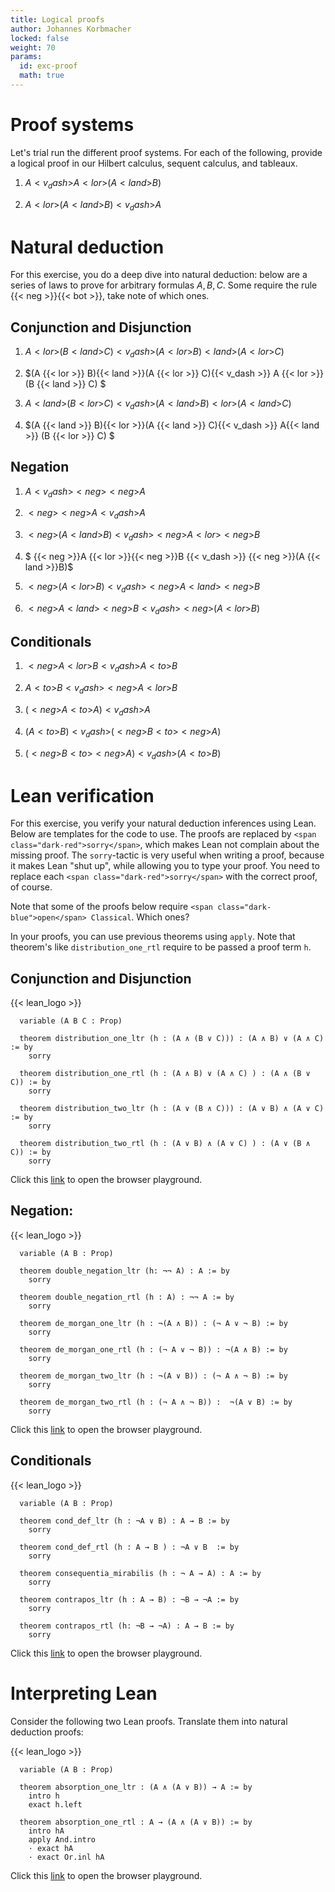 ```yaml
---
title: Logical proofs
author: Johannes Korbmacher
locked: false
weight: 70
params: 
  id: exc-proof
  math: true
---
```


# Proof systems

Let's trial run the different proof systems. For each of the following, provide
a logical proof in our Hilbert calculus, sequent calculus, and tableaux.

1. $A {{< v_dash >}} A {{< lor >}}(A{{< land >}}B)$

2. $A {{< lor >}}(A{{< land >}}B) {{< v_dash >}}A$

# Natural deduction

For this exercise, you do a deep dive into natural deduction: below are a series
of laws to prove for arbitrary formulas $A,B,C$. Some require the rule 
{{< neg >}}{{< bot >}}, take note of which ones.

## Conjunction and Disjunction

1. $A {{< lor >}} (B {{< land >}} C) {{< v_dash >}} (A {{< lor >}} B){{< land >}}(A {{< lor >}} C)$

2. $(A {{< lor >}} B){{< land >}}(A {{< lor >}} C){{< v_dash >}} A {{< lor >}} (B {{< land >}} C) $

3. $A {{< land >}} (B {{< lor >}} C) {{< v_dash >}} (A {{< land >}} B){{< lor >}}(A {{< land >}} C)$

4. $(A {{< land >}} B){{< lor >}}(A {{< land >}} C){{< v_dash >}}  A{{< land >}} (B {{< lor >}} C) $

## Negation

1. $A {{< v_dash >}}{{< neg >}}{{< neg >}} A$

2. ${{< neg >}}{{< neg >}} A{{< v_dash >}} A$

3. ${{< neg >}}(A {{< land >}}B) {{< v_dash >}} {{< neg >}}A {{< lor >}}{{< neg >}}B$

4. $ {{< neg >}}A {{< lor >}}{{< neg >}}B {{< v_dash >}}  {{< neg >}}(A {{< land >}}B)$

5. ${{< neg >}}(A {{< lor >}}B) {{< v_dash >}} {{< neg >}}A {{< land >}}{{< neg >}}B$

6. ${{< neg >}}A {{< land >}}{{< neg >}}B {{< v_dash >}} {{< neg >}}(A {{< lor >}}B)$

## Conditionals

1. ${{< neg >}}A {{< lor >}} B{{< v_dash >}}A{{< to >}}B$

2. $A {{< to >}} B {{< v_dash >}}{{< neg >}}A {{< lor >}} B$

3. $({{< neg >}}A{{< to >}} A) {{< v_dash >}} A$

4. $(A{{< to >}}B){{< v_dash >}}({{< neg >}}B {{< to >}}{{< neg >}}A)$

5. (${{< neg >}}B {{< to >}}{{< neg >}}A){{< v_dash >}}(A {{< to >}} B)$


# Lean verification

For this exercise, you verify your natural deduction inferences using Lean.
Below are templates for the code to use. The proofs are replaced by `<span
class="dark-red">sorry</span>`, which makes Lean not complain about the missing
proof. The `sorry`-tactic is very useful when writing a proof, because it makes
Lean "shut up", while allowing you to type your proof. You need to replace each
`<span class="dark-red">sorry</span>` with the correct proof, of course.

Note that some of the proofs below require `<span class="dark-blue">open</span>
Classical`. Which ones?

In your proofs, you can use previous theorems using `apply`. Note that theorem's
like `distribution_one_rtl` require to be passed a proof term `h`. 

## Conjunction and Disjunction

{{< lean_logo >}}
~~~lean4
  variable (A B C : Prop)

  theorem distribution_one_ltr (h : (A ∧ (B ∨ C))) : (A ∧ B) ∨ (A ∧ C) := by
    sorry

  theorem distribution_one_rtl (h : (A ∧ B) ∨ (A ∧ C) ) : (A ∧ (B ∨ C)) := by
    sorry

  theorem distribution_two_ltr (h : (A ∨ (B ∧ C))) : (A ∨ B) ∧ (A ∨ C) := by
    sorry

  theorem distribution_two_rtl (h : (A ∨ B) ∧ (A ∨ C) ) : (A ∨ (B ∧ C)) := by
    sorry

~~~
Click this
[link](https://live.lean-lang.org/#codez=ATBuEMCcEtwIwDYFNgAoCCwBCwDCwAuYABUgHsAHASgCgaQAXACyTMiQFtgATaAZwYw4AVwbQyAOwD6kpFISC0TQmkyByIjQ5AFER4qelRmAasVYDsMbcpggF5gcAJ70QwPm0hPnzVuy68BQqLi0rJSkAwISgbq2KbmMVbA1qpGmma61naOziBukB50jCxsnDz8gtAiYpJSDADuZPKKqMpEhuY4lnrJ7bGpvYm29k4uru6eRT6l/hVVwbUNYRFRbZg6Jv1ruknR6aidGYRZIy55HkA)
to open the browser playground. 

## Negation:

{{< lean_logo >}}
~~~lean4
  variable (A B : Prop)

  theorem double_negation_ltr (h: ¬¬ A) : A := by
    sorry

  theorem double_negation_rtl (h : A) : ¬¬ A := by
    sorry

  theorem de_morgan_one_ltr (h : ¬(A ∧ B)) : (¬ A ∨ ¬ B) := by
    sorry

  theorem de_morgan_one_rtl (h : (¬ A ∨ ¬ B)) : ¬(A ∧ B) := by
    sorry

  theorem de_morgan_two_ltr (h : ¬(A ∨ B)) : (¬ A ∧ ¬ B) := by
    sorry

  theorem de_morgan_two_rtl (h : (¬ A ∧ ¬ B)) :  ¬(A ∨ B) := by
    sorry

~~~
Click this
[link](https://live.lean-lang.org/#codez=ATBuEMCcEtwIwDYFNgAoCCwBCwBcwAFSAewAcBKAKEpABcALJYyJAW2ABNiBXRJAfQB2SAObha0YoP4JakNPXwAapcHTk8avAF5gcAJ40QwAM7NIhowyYt2XXsiGjxk6ZFoIFm9ZpVbcugZGIGaQFtR0jMxsnAKszGLSUgKy8qj0vhjAgORE2OQa+KiqmIAURMCqWAWBhsam5paRNjEccQngScL87p7pmkVaZRX5mZi5lTp6Ncah4VZRtrH88ZCJ/LQA7sQycl7KWWWVBWjFOeV5E0G1Mw3A1tF2rSvta5tdHrvHWrlDR+X75wFJsE6mF9EA)
to open the browser playground. 

## Conditionals

{{< lean_logo >}}
~~~lean4
  variable (A B : Prop)

  theorem cond_def_ltr (h : ¬A ∨ B) : A → B := by
    sorry

  theorem cond_def_rtl (h : A → B ) : ¬A ∨ B  := by
    sorry

  theorem consequentia_mirabilis (h : ¬ A → A) : A := by
    sorry

  theorem contrapos_ltr (h : A → B) : ¬B → ¬A := by
    sorry

  theorem contrapos_rtl (h: ¬B → ¬A) : A → B := by
    sorry

~~~
Click this
[link](https://live.lean-lang.org/#codez=ATBuEMCcEtwIwDYFNgAoCCwBCwBcwAFSAewAcBKAKEpABcALJYyJAW2AGNiA7AEwH1eSAGb8EtSGnp5gAGsyAKImzkZmQEmE2PAF5gcAJ40QwAM7NIBwwyYt2XPoJH9ItBFNXANOFfnnAlObV0DIxMzCzpGZjZOHmMkAEcAVyRuWlh+VmhIeGgEaGM3H2B1Yu9iwP1DEFNIc2oI62i7CXBSYmMxCULyzzLZHA1fXB1KkJq6y0ibGNTsto7nV1R6HwG5dDKSnGGgqtDavSA)
to open the browser playground. 

# Interpreting Lean

Consider the following two Lean proofs. Translate them into natural deduction
proofs:

{{< lean_logo >}}
~~~lean4
  variable (A B : Prop)

  theorem absorption_one_ltr : (A ∧ (A ∨ B)) → A := by
    intro h
    exact h.left

  theorem absorption_one_rtl : A → (A ∧ (A ∨ B)) := by
    intro hA
    apply And.intro
    · exact hA
    · exact Or.inl hA

~~~
Click this
[link](https://live.lean-lang.org/#codez=AQNwhgTglmBGA2BTYAKAgsAQsAXMAChAPYAOAlAFAXDAAuAFokRIgLbBwDOzJtURAOwD6gxEPi0IuVBkDkRDOCAKIixkywQEmEwDDgC8wWAE9qNYFAGSiwesZqIAHmADGtKwDokAM1pUaDJi3YuHj5BEQExCFp4aQxNdGB5eOVMVVw9QxtTc2IrNEywEhJ4Ay0BABNXMwtMgHbgeycXejyTYDqG52AAeQhKgWjmiiA)
to open the browser playground. 
